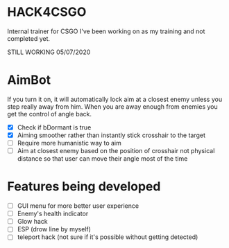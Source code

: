 # HACK4CSGO
Internal trainer for CSGO I've been working on as my training and not completed yet.

STILL WORKING 05/07/2020

# AimBot

If you turn it on, it will automatically lock aim at a closest enemy unless you step really away from him.
When you are away enough from enemies you get the control of angle back.

- [x] Check if bDormant is true
- [x] Aiming smoother rather than instantly stick crosshair to the target
- [ ] Require more humanistic way to aim
- [ ] Aim at closest enemy based on the position of crosshair not physical distance so that user can move their angle most of the time

# Features being developed

- [ ] GUI menu for more better user experience
- [ ] Enemy's health indicator
- [ ] Glow hack
- [ ] ESP (drow line by myself)
- [ ] teleport hack (not sure if it's possible without getting detected)